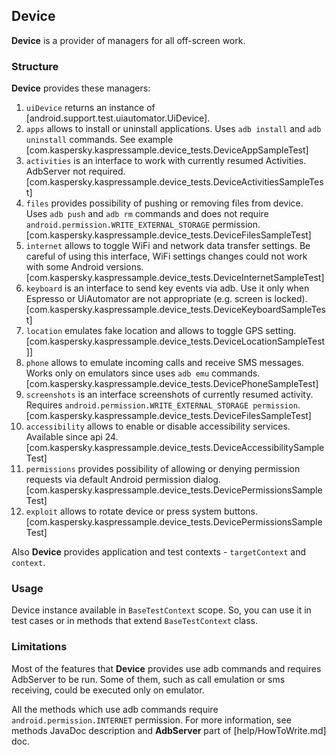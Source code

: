 ## **Device**

**Device** is a provider of managers for all off-screen work. 

### **Structure** 

**Device** provides these managers: 

1. `uiDevice` returns an instance of [android.support.test.uiautomator.UiDevice].
2. `apps` allows to install or uninstall applications. Uses `adb install` and `adb uninstall` commands. See example [com.kaspersky.kaspressample.device_tests.DeviceAppSampleTest]
3. `activities` is an interface to work with currently resumed Activities. AdbServer not required. [com.kaspersky.kaspressample.device_tests.DeviceActivitiesSampleTest]
4. `files` provides possibility of pushing or removing files from device. Uses `adb push` and `adb rm` commands and does not require `android.permission.WRITE_EXTERNAL_STORAGE` permission. [com.kaspersky.kaspressample.device_tests.DeviceFilesSampleTest] 
5. `internet` allows to toggle WiFi and network data transfer settings. Be careful of using this interface, WiFi settings changes could not work with some Android versions. [com.kaspersky.kaspressample.device_tests.DeviceInternetSampleTest] 
6. `keyboard` is an interface to send key events via adb. Use it only when Espresso or UiAutomator are not appropriate (e.g. screen is locked). [com.kaspersky.kaspressample.device_tests.DeviceKeyboardSampleTest]
7. `location` emulates fake location and allows to toggle GPS setting. [com.kaspersky.kaspressample.device_tests.DeviceLocationSampleTest]]
8. `phone` allows to emulate incoming calls and receive SMS messages. Works only on emulators since uses `adb emu` commands. [com.kaspersky.kaspressample.device_tests.DevicePhoneSampleTest]  
9. `screenshots` is an interface screenshots of currently resumed activity. Requires `android.permission.WRITE_EXTERNAL_STORAGE permission`. [com.kaspersky.kaspressample.device_tests.DeviceFilesSampleTest]
10. `accessibility` allows to enable or disable accessibility services. Available since api 24. [com.kaspersky.kaspressample.device_tests.DeviceAccessibilitySampleTest]
11. `permissions` provides possibility of allowing or denying permission requests via default Android permission dialog. [com.kaspersky.kaspressample.device_tests.DevicePermissionsSampleTest]
12. `exploit` allows to rotate device or press system buttons. [com.kaspersky.kaspressample.device_tests.DevicePermissionsSampleTest]

Also **Device** provides application and test contexts - `targetContext` and `context`. 

### **Usage**

Device instance available in `BaseTestContext` scope. So, you can use it in test cases or in methods that extend `BaseTestContext` class.

### **Limitations**

Most of the features that **Device** provides use adb commands and requires AdbServer to be run. 
Some of them, such as call emulation or sms receiving, could be executed only on emulator. 

All the methods which use adb commands require `android.permission.INTERNET` permission. For more information, see methods JavaDoc description and **AdbServer** part of [help/HowToWrite.md] doc.